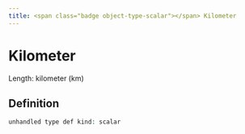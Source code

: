 ```yaml
---
title: <span class="badge object-type-scalar"></span> Kilometer
---
```

# <span class="badge object-type-scalar"></span> Kilometer

Length: kilometer (km)

## Definition

```php
unhandled type def kind: scalar
```
